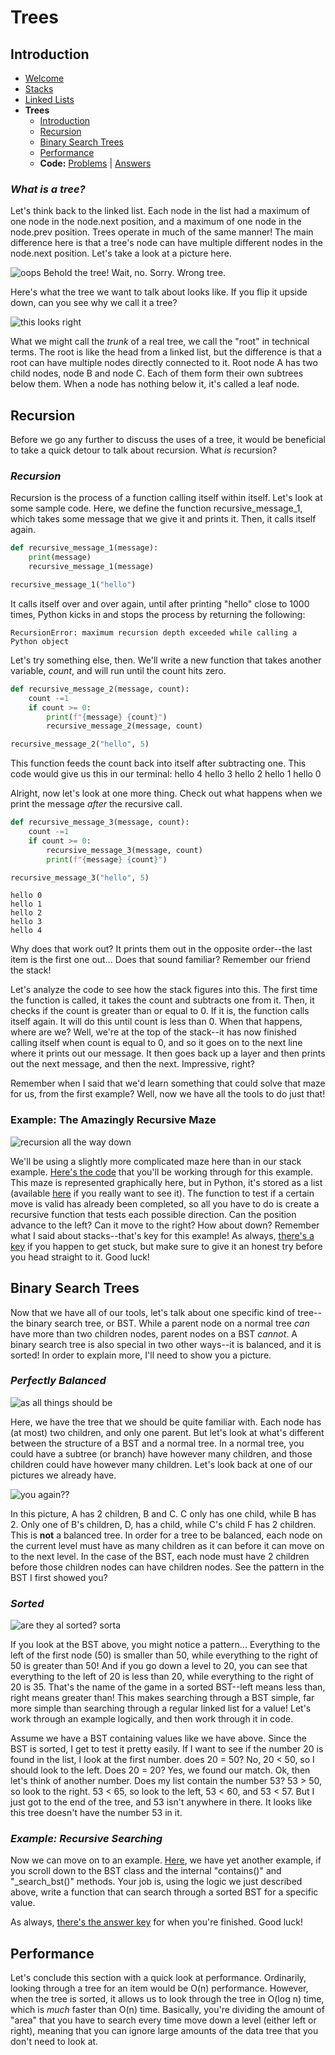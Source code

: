 # **Trees**

## <a name="intro"></a>Introduction
* [Welcome](welcome.md)
* [Stacks](01-stack.md)
* [Linked Lists](02-linkedlist.md)
* **Trees**
  * [Introduction](#intro)
  * [Recursion](#recursion)
  * [Binary Search Trees](#bst)
  * [Performance](#performance)
  * **Code:** [Problems](03-tree.py) | [Answers](examples/03-example.py)

### ***What is a tree?***
Let's think back to the linked list. Each node in the list had a maximum of one node in the node.next position, and a maximum of one node in the node.prev position. Trees operate in much of the same manner! The main difference here is that a tree's node can have multiple different nodes in the node.next position. Let's take a look at a picture here. 

![oops](pictures/03-tree-00.png)
Behold the tree! Wait, no. Sorry. Wrong tree. 

Here's what the tree we want to talk about looks like. If you flip it upside down, can you see why we call it a tree?

![this looks right](pictures/03-tree-01.png)

What we might call the *trunk* of a real tree, we call the "root" in technical terms. The root is like the head from a linked list, but the difference is that a root can have multiple nodes directly connected to it. Root node A has two child nodes, node B and node C. Each of them form their own subtrees below them. When a node has nothing below it, it's called a leaf node. 


## <a name="recursion"></a>Recursion
Before we go any further to discuss the uses of a tree, it would be beneficial to take a quick detour to talk about recursion. What *is* recursion?
### ***Recursion***
Recursion is the process of a function calling itself within itself. Let's look at some sample code.
Here, we define the function recursive_message_1, which takes some message that we give it and prints it. Then, it calls itself again. 
```python
def recursive_message_1(message):
    print(message)
    recursive_message_1(message)

recursive_message_1("hello")
```
It calls itself over and over again, until after printing "hello" close to 1000 times, Python kicks in and stops the process by returning the following:

    RecursionError: maximum recursion depth exceeded while calling a Python object

Let's try something else, then. We'll write a new function that takes another variable, *count*, and will run until the count hits zero. 
```python
def recursive_message_2(message, count):
    count -=1
    if count >= 0:
        print(f"{message} {count}")
        recursive_message_2(message, count)

recursive_message_2("hello", 5)
```
This function feeds the count back into itself after subtracting one. This code would give us this in our terminal:
    hello 4
    hello 3
    hello 2
    hello 1
    hello 0

Alright, now let's look at one more thing. Check out what happens when we print the message *after* the recursive call. 
```python
def recursive_message_3(message, count):
    count -=1
    if count >= 0:
        recursive_message_3(message, count)
        print(f"{message} {count}")

recursive_message_3("hello", 5)
```
    hello 0
    hello 1
    hello 2
    hello 3
    hello 4

Why does that work out? It prints them out in the opposite order--the last item is the first one out... Does that sound familiar? Remember our friend the stack! 

Let's analyze the code to see how the stack figures into this. The first time the function is called, it takes the count and subtracts one from it. Then, it checks if the count is greater than or equal to 0. If it is, the function calls itself again. It will do this until count is less than 0. When that happens, where are we? Well, we're at the top of the stack--it has now finished calling itself when count is equal to 0, and so it goes on to the next line where it prints out our message. It then goes back up a layer and then prints out the next message, and then the next. Impressive, right?

Remember when I said that we'd learn something that could solve that maze for us, from the first example? Well, now we have all the tools to do just that!

### Example: The Amazingly Recursive Maze

![recursion all the way down](pictures/03-recursive-maze-01.png)

We'll be using a slightly more complicated maze here than in our stack example. [Here's the code](03-tree.py) that you'll be working through for this example. This maze is represented graphically here, but in Python, it's stored as a list (available [here](examples/maze.py) if you really want to see it). The function to test if a certain move is valid has already been completed, so all you have to do is create a recursive function that tests each possible direction. Can the position advance to the left? Can it move to the right? How about down? Remember what I said about stacks--that's key for this example! As always, [there's a key](examples/03-example.py) if you happen to get stuck, but make sure to give it an honest try before you head straight to it. Good luck!

## <a name="bst"></a>Binary Search Trees

Now that we have all of our tools, let's talk about one specific kind of tree--the binary search tree, or BST. While a parent node on a normal tree *can* have more than two children nodes, parent nodes on a BST *cannot*. A binary search tree is also special in two other ways--it is balanced, and it is sorted! In order to explain more, I'll need to show you a picture. 

### ***Perfectly Balanced***
![as all things should be](pictures/03-bst-01.png)

Here, we have the tree that we should be quite familiar with. Each node has (at most) two children, and only one parent. But let's look at what's different between the structure of a BST and a normal tree. In a normal tree, you could have a subtree (or branch) have however many children, and those children could have however many children. Let's look back at one of our pictures we already have. 

![you again??](pictures/03-tree-01.png)

In this picture, A has 2 children, B and C. C only has one child, while B has 2. Only one of B's children, D, has a child, while C's child F has 2 children. This is **not** a balanced tree. In order for a tree to be balanced, each node on the current level must have as many children as it can before it can move on to the next level. In the case of the BST, each node must have 2 children before those children nodes can have children nodes. See the pattern in the BST I first showed you?

### ***Sorted***
![are they al sorted? sorta](pictures/03-bst-02.png)

If you look at the BST above, you might notice a pattern... Everything to the left of the first node (50) is smaller than 50, while everything to the right of 50 is greater than 50! And if you go down a level to 20, you can see that everything to the left of 20 is less than 20, while everything to the right of 20 is 35. That's the name of the game in a sorted BST--left means less than, right means greater than! This makes searching through a BST simple, far more simple than searching through a regular linked list for a value! Let's work through an example logically, and then work through it in code.

Assume we have a BST containing values like we have above. Since the BST is sorted, I get to test it pretty easily. If I want to see if the number 20 is found in the list, I look at the first number. does 20 = 50? No, 20 < 50, so I should look to the left. Does 20 = 20? Yes, we found our match. Ok, then let's think of another number. Does my list contain the number 53? 53 > 50, so look to the right. 53 < 65, so look to the left, 53 < 60, and 53 < 57. But I just got to the end of the tree, and 53 isn't anywhere in there. It looks like this tree doesn't have the number 53 in it. 

### ***Example: Recursive Searching***

Now we can move on to an example. [Here](03-tree.py), we have yet another example, if you scroll down to the BST class and the internal "contains()" and "_search_bst()" methods. Your job is, using the logic we just described above, write a function that can search through a sorted BST for a specific value. 

As always, [there's the answer key](examples/03-example.py) for when you're finished. Good luck! 

## <a name="performance"></a>Performance

Let's conclude this section with a quick look at performance. Ordinarily, looking through a tree for an item would be O(n) performance. However, when the tree is sorted, it allows us to look through the tree in O(log n) time, which is *much* faster than O(n) time. Basically, you're dividing the amount of "area" that you have to search every time move down a level (either left or right), meaning that you can ignore large amounts of the data tree that you don't need to look at.